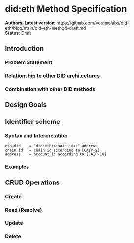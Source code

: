 # did:eth Method Specification

**Authors**: 
**Latest version**: https://github.com/veramolabs/did-eth/blob/main/did-eth-method-draft.md  
**Status**: Draft  

## Introduction

### Problem Statement


### Relationship to other DID architectures

### Combination with other DID methods

## Design Goals


## Identifier scheme

### Syntax and Interpretation

```
eth-did    = "did:eth:<chain_id>:" address
chain_id   = chain_id according to [CAIP-2]
address    = account_id according to [CAIP-10]
```

### Examples


## CRUD Operations

### Create


### Read (Resolve)


### Update


### Delete

